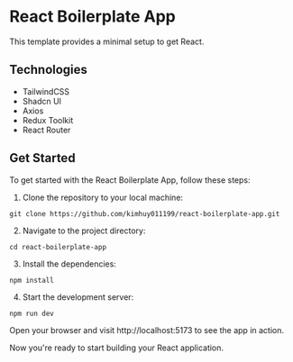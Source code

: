 # React Boilerplate App

This template provides a minimal setup to get React.

## Technologies

- TailwindCSS
- Shadcn UI
- Axios
- Redux Toolkit
- React Router

## Get Started

To get started with the React Boilerplate App, follow these steps:

1. Clone the repository to your local machine:

```
git clone https://github.com/kimhuy011199/react-boilerplate-app.git
```

2. Navigate to the project directory:

```
cd react-boilerplate-app
```

3. Install the dependencies:

```
npm install
```

4. Start the development server:

```
npm run dev
```

Open your browser and visit http://localhost:5173 to see the app in action.

Now you're ready to start building your React application.
